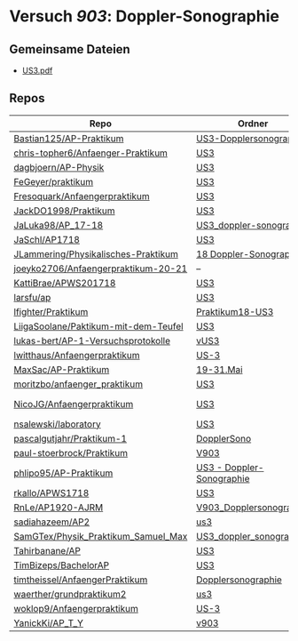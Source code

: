 # Versuch *903*: Doppler-Sonographie

## Gemeinsame Dateien
- [US3.pdf](https://docs.google.com/viewer?url=https://raw.githubusercontent.com/JLammering/Physikalisches-Praktikum/master/18%20Doppler-Sonographie/US3.pdf)

## Repos

|                                        Repo                                        |                                                       Ordner                                                        |                                                                                                                                                 PDFs                                                                                                                                                  |
|------------------------------------------------------------------------------------|---------------------------------------------------------------------------------------------------------------------|-------------------------------------------------------------------------------------------------------------------------------------------------------------------------------------------------------------------------------------------------------------------------------------------------------|
|[Bastian125/AP-Praktikum](../repo/Bastian125/AP-Praktikum)                          |[US3-Dopplersonographie](https://github.com/Bastian125/AP-Praktikum/tree/master/US3-Dopplersonographie)              |–                                                                                                                                                                                                                                                                                                      |
|[chris-topher6/Anfaenger-Praktikum](../repo/chris-topher6/Anfaenger-Praktikum)      |[US3](https://github.com/chris-topher6/Anfaenger-Praktikum/tree/master/US3)                                          |–                                                                                                                                                                                                                                                                                                      |
|[dagbjoern/AP-Physik](../repo/dagbjoern/AP-Physik)                                  |[US3](https://github.com/dagbjoern/AP-Physik/tree/master/US3)                                                        |–                                                                                                                                                                                                                                                                                                      |
|[FeGeyer/praktikum](../repo/FeGeyer/praktikum)                                      |[US3](https://github.com/FeGeyer/praktikum/tree/master/4_Semester/US3)                                               |[US3.pdf](https://docs.google.com/viewer?url=https://raw.githubusercontent.com/FeGeyer/praktikum/master/4_Semester/PDF-Dateien/US3.pdf)                                                                                                                                                                |
|[Fresoquark/Anfaengerpraktikum](../repo/Fresoquark/Anfaengerpraktikum)              |[US3](https://github.com/Fresoquark/Anfaengerpraktikum/tree/master/US3)                                              |[main.pdf](https://docs.google.com/viewer?url=https://raw.githubusercontent.com/NicoWeio/awesome-ap-pdfs/main/Fresoquark%E2%88%95Anfaengerpraktikum/903/main.pdf) \*                                                                                                                                   |
|[JackDO1998/Praktikum](../repo/JackDO1998/Praktikum)                                |[US3](https://github.com/JackDO1998/Praktikum/tree/main/US3)                                                         |–                                                                                                                                                                                                                                                                                                      |
|[JaLuka98/AP_17-18](../repo/JaLuka98/AP_17-18)                                      |[US3_doppler-sonographie](https://github.com/JaLuka98/AP_17-18/tree/master/US3_doppler-sonographie)                  |–                                                                                                                                                                                                                                                                                                      |
|[JaSchl/AP1718](../repo/JaSchl/AP1718)                                              |[US3](https://github.com/JaSchl/AP1718/tree/master/US3)                                                              |–                                                                                                                                                                                                                                                                                                      |
|[JLammering/Physikalisches-Praktikum](../repo/JLammering/Physikalisches-Praktikum)  |[18 Doppler-Sonographie](https://github.com/JLammering/Physikalisches-Praktikum/tree/master/18%20Doppler-Sonographie)|[main.pdf](https://docs.google.com/viewer?url=https://raw.githubusercontent.com/NicoWeio/awesome-ap-pdfs/main/JLammering%E2%88%95Physikalisches-Praktikum/903/main.pdf) \*                                                                                                                             |
|[joeyko2706/Anfaengerpraktikum-20-21](../repo/joeyko2706/Anfaengerpraktikum-20-21)  |–                                                                                                                    |[vUS3.pdf](https://docs.google.com/viewer?url=https://raw.githubusercontent.com/joeyko2706/Anfaengerpraktikum-20-21/main/Protokolle/vUS3.pdf)                                                                                                                                                          |
|[KattiBrae/APWS201718](../repo/KattiBrae/APWS201718)                                |[US3](https://github.com/KattiBrae/APWS201718/tree/master/AP2/US3)                                                   |–                                                                                                                                                                                                                                                                                                      |
|[larsfu/ap](../repo/larsfu/ap)                                                      |[US3](https://github.com/larsfu/ap/tree/master/US3)                                                                  |[main.pdf](https://docs.google.com/viewer?url=https://raw.githubusercontent.com/NicoWeio/awesome-ap-pdfs/main/larsfu%E2%88%95ap/903/main.pdf) \*                                                                                                                                                       |
|[lfighter/Praktikum](../repo/lfighter/Praktikum)                                    |[Praktikum18-US3](https://github.com/lfighter/Praktikum/tree/master/Praktikum18-US3)                                 |–                                                                                                                                                                                                                                                                                                      |
|[LiigaSoolane/Paktikum-mit-dem-Teufel](../repo/LiigaSoolane/Paktikum-mit-dem-Teufel)|[US3](https://github.com/LiigaSoolane/Paktikum-mit-dem-Teufel/tree/main/US3)                                         |–                                                                                                                                                                                                                                                                                                      |
|[lukas-bert/AP-1-Versuchsprotokolle](../repo/lukas-bert/AP-1-Versuchsprotokolle)    |[vUS3](https://github.com/lukas-bert/AP-1-Versuchsprotokolle/tree/main/vUS3)                                         |–                                                                                                                                                                                                                                                                                                      |
|[lwitthaus/Anfaengerpraktikum](../repo/lwitthaus/Anfaengerpraktikum)                |[US-3](https://github.com/lwitthaus/Anfaengerpraktikum/tree/master/US-3)                                             |–                                                                                                                                                                                                                                                                                                      |
|[MaxSac/AP-Praktikum](../repo/MaxSac/AP-Praktikum)                                  |[19-31.Mai](https://github.com/MaxSac/AP-Praktikum/tree/master/19-31.Mai)                                            |–                                                                                                                                                                                                                                                                                                      |
|[moritzbo/anfaenger_praktikum](../repo/moritzbo/anfaenger_praktikum)                |[US3](https://github.com/moritzbo/anfaenger_praktikum/tree/main/US3)                                                 |–                                                                                                                                                                                                                                                                                                      |
|[NicoJG/Anfaengerpraktikum](../repo/NicoJG/Anfaengerpraktikum)                      |[US3](https://github.com/NicoJG/Anfaengerpraktikum/tree/master/US3)                                                  |[Abgabe.pdf](https://docs.google.com/viewer?url=https://raw.githubusercontent.com/NicoJG/Anfaengerpraktikum/master/US3/Abgabe.pdf)<br/>[main.pdf](https://docs.google.com/viewer?url=https://raw.githubusercontent.com/NicoWeio/awesome-ap-pdfs/main/NicoJG%E2%88%95Anfaengerpraktikum/903/main.pdf) \*|
|[nsalewski/laboratory](../repo/nsalewski/laboratory)                                |[US3](https://github.com/nsalewski/laboratory/tree/master/US3)                                                       |[main.pdf](https://docs.google.com/viewer?url=https://raw.githubusercontent.com/NicoWeio/awesome-ap-pdfs/main/nsalewski%E2%88%95laboratory/903/main.pdf) \*                                                                                                                                            |
|[pascalgutjahr/Praktikum-1](../repo/pascalgutjahr/Praktikum-1)                      |[DopplerSono](https://github.com/pascalgutjahr/Praktikum-1/tree/master/DopplerSono)                                  |–                                                                                                                                                                                                                                                                                                      |
|[paul-stoerbrock/Praktikum](../repo/paul-stoerbrock/Praktikum)                      |[V903](https://github.com/paul-stoerbrock/Praktikum/tree/master/V903)                                                |–                                                                                                                                                                                                                                                                                                      |
|[phlipo95/AP-Praktikum](../repo/phlipo95/AP-Praktikum)                              |[US3 - Doppler-Sonographie](https://github.com/phlipo95/AP-Praktikum/tree/master/US3%20-%20Doppler-Sonographie)      |–                                                                                                                                                                                                                                                                                                      |
|[rkallo/APWS1718](../repo/rkallo/APWS1718)                                          |[US3](https://github.com/rkallo/APWS1718/tree/master/US3)                                                            |[main.pdf](https://docs.google.com/viewer?url=https://raw.githubusercontent.com/rkallo/APWS1718/master/US3/main.pdf)                                                                                                                                                                                   |
|[RnLe/AP1920-AJRM](../repo/RnLe/AP1920-AJRM)                                        |[V903_Dopplersonographie](https://github.com/RnLe/AP1920-AJRM/tree/master/V903_Dopplersonographie)                   |[V903.pdf](https://docs.google.com/viewer?url=https://raw.githubusercontent.com/RnLe/AP1920-AJRM/master/V903_Dopplersonographie/V903.pdf)                                                                                                                                                              |
|[sadiahazeem/AP2](../repo/sadiahazeem/AP2)                                          |[us3](https://github.com/sadiahazeem/AP2/tree/main/us3/latex-template/us3)                                           |–                                                                                                                                                                                                                                                                                                      |
|[SamGTex/Physik_Praktikum_Samuel_Max](../repo/SamGTex/Physik_Praktikum_Samuel_Max)  |[US3_doppler_sonographie](https://github.com/SamGTex/Physik_Praktikum_Samuel_Max/tree/master/US3_doppler_sonographie)|[main.pdf](https://docs.google.com/viewer?url=https://raw.githubusercontent.com/NicoWeio/awesome-ap-pdfs/main/SamGTex%E2%88%95Physik_Praktikum_Samuel_Max/903/main.pdf) \*                                                                                                                             |
|[Tahirbanane/AP](../repo/Tahirbanane/AP)                                            |[US3](https://github.com/Tahirbanane/AP/tree/main/US3)                                                               |[main.pdf](https://docs.google.com/viewer?url=https://raw.githubusercontent.com/NicoWeio/awesome-ap-pdfs/main/Tahirbanane%E2%88%95AP/903/main.pdf) \*                                                                                                                                                  |
|[TimBizeps/BachelorAP](../repo/TimBizeps/BachelorAP)                                |[US3](https://github.com/TimBizeps/BachelorAP/tree/master/US3)                                                       |–                                                                                                                                                                                                                                                                                                      |
|[timtheissel/AnfaengerPraktikum](../repo/timtheissel/AnfaengerPraktikum)            |[Dopplersonographie](https://github.com/timtheissel/AnfaengerPraktikum/tree/main/Dopplersonographie)                 |–                                                                                                                                                                                                                                                                                                      |
|[waerther/grundpraktikum2](../repo/waerther/grundpraktikum2)                        |[us3](https://github.com/waerther/grundpraktikum2/tree/master/us3)                                                   |–                                                                                                                                                                                                                                                                                                      |
|[woklop9/Anfaengerpraktikum](../repo/woklop9/Anfaengerpraktikum)                    |[US-3](https://github.com/lwitthaus/Anfaengerpraktikum/tree/master/US-3)                                             |[main.pdf](https://docs.google.com/viewer?url=https://raw.githubusercontent.com/NicoWeio/awesome-ap-pdfs/main/woklop9%E2%88%95Anfaengerpraktikum/903/main.pdf) \*                                                                                                                                      |
|[YanickKi/AP_T_Y](../repo/YanickKi/AP_T_Y)                                          |[v903](https://github.com/YanickKi/AP_T_Y/tree/main/v903)                                                            |[main.pdf](https://docs.google.com/viewer?url=https://raw.githubusercontent.com/NicoWeio/awesome-ap-pdfs/main/YanickKi%E2%88%95AP_T_Y/903/main.pdf) \*                                                                                                                                                 |
